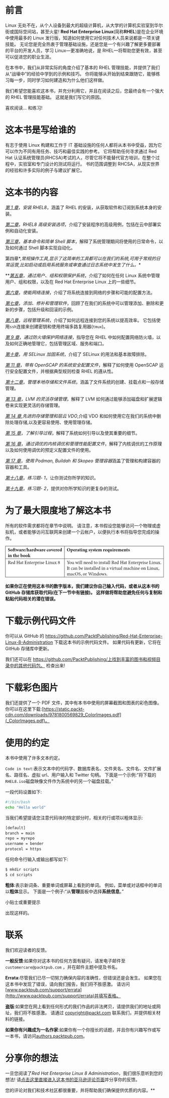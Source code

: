 # 前言

Linux 无处不在，从个人设备到最大的超级计算机，从大学的计算机实验室到华尔街或国际空间站，甚至火星! **Red Hat Enterprise Linux**(简称**RHEL**)是在企业环境中使用最多的 Linux 发行版，知道如何使用它对任何技术人员来说都是一项关键技能。 无论您是完全热衷于管理基础设施，还是您是一个有兴趣了解更多要部署的平台的开发人员，学习 Linux—更准确地说，是 RHEL—将帮助您更有效，甚至可以促进您的职业生涯。

在本书中，我们从非常实际的角度介绍了基本的 RHEL 管理技能，并提供了我们从“战壕中”的经验中学到的示例和技巧。 你将能够从开始到结束跟随它，能够练习每一步，同时学习如何建造和为什么他们这样做。

我们希望您能喜欢这本书，并充分利用它，并且在阅读之后，您最终会有一个强大的 RHEL 管理技能基础。 这就是我们写它的原因。

喜欢阅读… 和练习!

# 这本书是写给谁的

有志于使用 Linux 构建和工作于 IT 基础设施的任何人都将从本书中受益，因为它可以作为不同有用任务、技巧和最佳实践的参考。 它将帮助任何寻求通过 Red Hat 认证系统管理员(RHCSA)考试的人，尽管它将不能替代官方培训，在整个过程中，实验室和专门设计的测试将运行。 书的范围调整到 RHCSA，从现实世界的经验和许多实际的例子与建议扩展它。

# 这本书的内容

[*第 1 章*](01.html#_idTextAnchor014)，*安装 RHEL8*，涵盖了 RHEL 的安装，从获取软件和订阅到系统本身的安装。

[*第二章*](02.html#_idTextAnchor023)，*RHEL8 高级安装选项*，介绍了安装程序的高级用例，包括在云中部署实例和自动化安装。

[*第三章*](03.html#_idTextAnchor029)，*基本命令和简单 Shell 脚本*，解释了系统管理期间将使用的日常命令，以及如何通过 Shell 脚本实现自动化。

第四章[](04.html#_idTextAnchor059)*,*常规操作工具,显示了这简单的工具都可以在我们的系统,可用于常规的日常运营,比如启动或启用系统服务或审查通过日志系统中发生了什么。**

 **[*第五章*](05.html#_idTextAnchor081)，*通过用户、组和权限保护系统*，介绍了如何在任何 Linux 系统中管理用户、组和权限，以及在 Red Hat Enterprise Linux 上的一些细节。

[*第六章*](06.html#_idTextAnchor096)，*使能网络连接*，介绍了将系统连接到网络的步骤和可能的配置方法。

[*第七章*](07.html#_idTextAnchor111)，*添加、修补和管理软件*，回顾了在我们的系统中可以管理添加、删除和更新的步骤，包括升级和回滚的示例。

[*第八章*](08.html#_idTextAnchor119)，*远程管理系统*，介绍了如何远程连接到您的系统以提高效率。 它包括使用`ssh`连接来创建密钥和使用终端多路复用器(`tmux`)。

[*第 9 章*](09.html#_idTextAnchor135)，*通过防火墙保护网络连接*，指导您在 RHEL 中如何配置网络防火墙，以及如何正确地管理它，包括管理区域、服务和端口。

[*第十章*](10.html#_idTextAnchor143)，*用 SELinux 加固系统*，介绍了 SELinux 的用法和基本故障排除。

[*第 11 章*](11.html#_idTextAnchor152)，*带有 OpenSCAP 的系统安全配置文件*，解释了如何使用 OpenSCAP 运行安全配置文件，并根据典型规则检查 RHEL 的遵从性。

[*第十二章*](12.html#_idTextAnchor160)，*管理本地存储和文件系统*，涵盖了文件系统的创建、挂载点和一般存储管理。

[*第 13 章*](13.html#_idTextAnchor169)，*LVM 的灵活存储管理*，解释了 LVM 如何通过能够添加磁盘和扩展逻辑卷来实现更灵活的存储管理。

[*第 14 章*](14.html#_idTextAnchor184),*先进的存储管理和层云 VDO*,介绍 VDO 和如何使用它在我们的系统中删除处理存储,以及更容易使用、使用管理存储。

[*第 15 章*](15.html#_idTextAnchor194)，*了解引导过程*，解释了系统如何引导以及使其重要的细节。

[*第 16 章*](16.html#_idTextAnchor200)，*通过调优的内核调优和管理性能配置文件*，解释了内核调优的工作原理以及如何使用调优的预定义配置文件的使用。

[*第 17 章*](17.html#_idTextAnchor207)，*使用 Podman, Buildah 和 Skopeo 管理容器*涵盖了管理和构建容器的容器和工具。

[*第十八章*](18.html#_idTextAnchor223)，*练习题- 1*，让你测试你所学的知识。

[*第十九章*](19.html#_idTextAnchor266)，*练习题- 2*，提供对你所学知识的更复杂的测试。

# 为了最大限度地了解这本书

所有的软件需求都将在章节中说明。 请注意，本书假设您能够访问一个物理或虚拟机，或者能够访问互联网来创建一个云帐户，以便执行本书将指导您完成的操作。

![](img/Preface_Table.jpg)

**如果你正在使用这本书的数字版本，我们建议你自己输入代码，或者从这本书的 GitHub 存储库获取代码(在下一节中有链接)。 这样做将帮助您避免任何与复制和粘贴代码相关的潜在错误。**

# 下载示例代码文件

你可以从 GitHub 的 https://github.com/PacktPublishing/Red-Hat-Enterprise-Linux-8-Administration 下载这本书的示例代码文件。 如果代码有更新，它将在 GitHub 存储库中更新。

我们还可以在 https://github.com/PacktPublishing/上找到丰富的图书和视频目录中的其他代码包。 检查出来!

# 下载彩色图片

我们还提供了一个 PDF 文件，其中有本书中使用的屏幕截图和图表的彩色图像。 你可以在这里下载:[https://static.packt-cdn.com/downloads/9781800569829_ColorImages.pdf](_ColorImages.pdf)。

# 使用的约定

本书中使用了许多文本约定。

`Code in text`:表示文本中的代码字、数据库表名、文件夹名、文件名、文件扩展名、路径名、虚拟 url、用户输入和 Twitter 句柄。 下面是一个示例:“将下载的`RHEL8.iso`磁盘映像文件作为系统中的另一个磁盘挂载。”

一段代码设置如下:

```sh
#!/bin/bash
echo "Hello world"
```

当我们希望提请您注意代码块的特定部分时，相关的行或项以粗体显示:

```sh
[default]
branch = main
repo = myrepo
username = bender
protocol = https
```

任何命令行输入或输出都写如下:

```sh
$ mkdir scripts
$ cd scripts
```

**粗体**:表示新词条、重要单词或屏幕上看到的单词。 例如，菜单或对话框中的单词以**粗体**显示。 下面是一个例子:“从**管理**面板中选择**系统信息**。”

小贴士或重要提示

出现这样的。

# 联系

我们欢迎读者的反馈。

**一般反馈**:如果你对这本书的任何方面有疑问，请发电子邮件至`customercare@packtpub.com` ，并在邮件主题中提及书名。

**Errata**:尽管我们已尽一切努力确保内容的准确性，但错误还是会发生。 如果您在这本书中发现了错误，请向我们报告，我们将不胜感激。 请访问[www.packtpub.com/support/errata](http://www.packtpub.com/support/errata)并填写表格。

**盗版**:如果您在网上看到任何形式的我们作品的非法拷贝，请提供我们的地址或网址，我们将不胜感激。 请通过 copyright@packt.com 联系我们，并提供相关材料的链接。

**如果你有兴趣成为一名作家**:如果你有一个你擅长的话题，并且你有兴趣写作或写一本书，请访问[authors.packtpub.com](http://authors.packtpub.com)。

# 分享你的想法

一旦您阅读了*Red Hat Enterprise Linux 8 Administration*，我们很乐意听到您的想法! 请[点击这里直接进入这本书的亚马逊评论页面](00.html)并分享你的反馈。

您的评论对我们和技术社区都很重要，并将帮助我们确保提供优质的内容。**